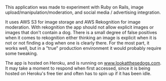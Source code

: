 This application was made to experiment with Ruby on Rails, image upload/manipulation/moderation, and social media / advertising integration.

It uses AWS S3 for image storage and AWS Rekognition for image moderation. With rekognition the app should not allow explicit images or images that don't contain a dog. There is a small degree of false positives when it comes to rekognition either thinking an image is explicit when it is not or not finding a dog when one is clearly there. For the most part, it works well, but in a "true" production environment it would probably require some tweaking.

The app is hosted on Heroku, and is running on www.lookatthesedogs.com. It may take a moment to respond when first accessed, since it is being hosted on Heroku's free tier and often has to spin up if it has been idle.
